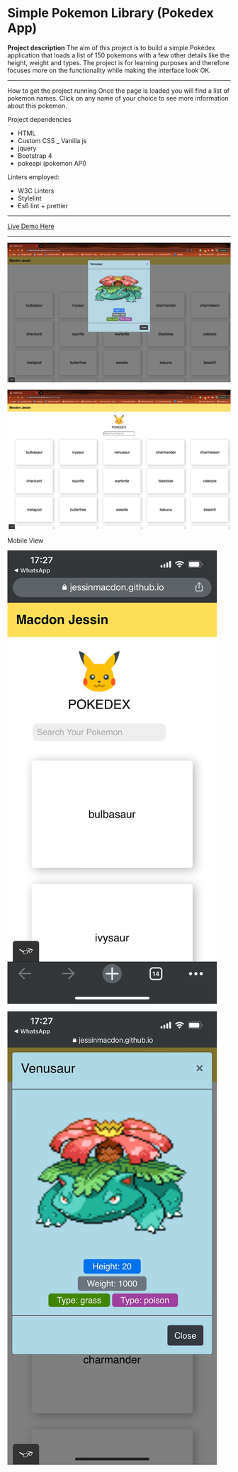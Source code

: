 # Simple Pokemon Library (Pokedex App)

**Project description**
The aim of this project is to build a simple Pokédex application that loads a list of  150 pokemons with a few other details like the height, weight and types.
The project is for learning purposes and therefore focuses more on the functionality while making the interface look OK.

---
How to get the project running
Once the page is loaded you will find a list of pokemon names. Click on any name of your choice to see more information about this pokemon.

Project dependencies
- HTML
- Custom CSS
_ Vanilla js
- jquery
- Bootstrap 4
- pokeapi (pokemon API)

Linters employed:
- W3C Linters
- Stylelint
- Es6 lint + prettier

---
[Live Demo Here](https://jessinmacdon.github.io/pokedex-app/)

---
![This is an image of the App user interface](img/app-ui-1.png)


![This is an image of the App user interface](img/app-ui-2.png)

Mobile View

![This is an image of the App user interface](img/mobile-look.jpg)

![This is an image of the App user interface](img/mobile-look-2.jpg)

